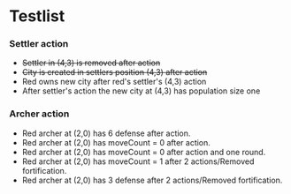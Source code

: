 # Testlist

### Settler action
* ~~Settler in (4,3) is removed after action~~ 
* ~~City is created in settlers position (4,3) after action~~
* Red owns new city after red's settler's (4,3) action
* After settler's action the new city at (4,3) has population size one

### Archer action
* Red archer at (2,0) has 6 defense after action.
* Red archer at (2,0) has moveCount = 0 after action.
* Red archer at (2,0) has moveCount = 0 after action and one round.
* Red archer at (2,0) has moveCount = 1 after 2 actions/Removed fortification.
* Red archer at (2,0) has 3 defense after 2 actions/Removed fortification.
